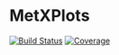 # MetXPlots

[![Build Status](https://github.com/MetabolicXploration/MetXPlots.jl/actions/workflows/CI.yml/badge.svg?branch=main)](https://github.com/MetabolicXploration/MetXPlots.jl/actions/workflows/CI.yml?query=branch%3Amain)
[![Coverage](https://codecov.io/gh/MetabolicXploration/MetXPlots.jl/branch/main/graph/badge.svg)](https://codecov.io/gh/MetabolicXploration/MetXPlots.jl)
